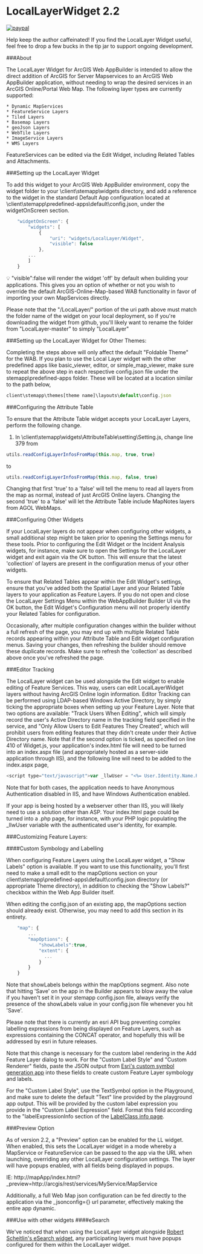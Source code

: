 LocalLayerWidget 2.2
==

[![paypal](https://img.shields.io/badge/Donate-PayPal-green.svg)](https://www.paypal.com/cgi-bin/webscr?cmd=_s-xclick&hosted_button_id=LLXK28GA2T3CG)

Help keep the author caffeinated!  If you find the LocalLayer Widget useful, feel free to drop a few bucks in the tip jar to support ongoing development.

###About

The LocalLayer Widget for ArcGIS Web AppBuilder is intended to allow the direct addition of ArcGIS for Server Mapservices to an ArcGIS Web AppBuilder application, without needing to wrap the desired services in an ArcGIS Online/Portal Web Map.  The following layer types are currently supported:

    * Dynamic MapServices
    * FeatureService Layers
    * Tiled Layers
    * Basemap Layers
    * geoJson Layers
    * WebTile Layers
    * ImageService Layers
    * WMS Layers

FeatureServices can be edited via the Edit Widget, including Related Tables and Attachments.

###Setting up the LocalLayer Widget

To add this widget to your ArcGIS Web AppBuilder environment, copy the widget folder to your \client\stemapp\widgets directory, and add a reference to the widget in the standard Default App configuration located at \client\stemapp\predefined-apps\default\config.json, under the widgetOnScreen section.

```javascript
    "widgetOnScreen": {
        "widgets": [
            {
                "uri": "widgets/LocalLayer/Widget",
                "visible": false
            },
        ...
        ]
    }
```

:bulb: "visible":false will render the widget 'off' by default when building your applications.  This gives you an option of whether or not you wish to override the default ArcGIS-Online-Map-based WAB functionality in favor of importing your own MapServices directly.

Please note that the "/LocalLayer/" portion of the uri path above must match the folder name of the widget on your local deployment, so if you're downloading the widget from github, you'll likely want to rename the folder from "LocalLayer-master" to simply "LocalLayer"

###Setting up the LocalLayer Widget for Other Themes:

Completing the steps above will only affect the default "Foldable Theme" for the WAB.  If you plan to use the Local Layer widget with the other predefined apps like basic_viewer, editor, or simple_map_viewer, make sure to repeat the above step in each respective config.json file under the stemapp\predefined-apps folder.  These will be located at a location similar to the path below,

```javascript
client\stemapp\themes[theme name]\layouts\default\config.json
```
###Configuring the Attribute Table

To ensure that the Attribute Table widget accepts your LocalLayer Layers, perform the following change.

1) In \client\stemapp\widgets\AttributeTable\setting\Setting.js, change line 379 from

```javascript
utils.readConfigLayerInfosFromMap(this.map, true, true)
```
to
```javascript
utils.readConfigLayerInfosFromMap(this.map, false, true)
```

Changing that first 'true' to a 'false' will tell the menu to read all layers from the map as normal, instead of just ArcGIS Online layers. Changing the second 'true' to a 'false' will let the Attribute Table include MapNotes layers from AGOL WebMaps.

###Configuring Other Widgets

If your LocalLayer layers do not appear when configuring other widgets, a small additional step might be taken prior to opening the Settings menu for these tools.  Prior to configuring the Edit Widget or the Incident Analysis widgets, for instance, make sure to open the Settings for the LocalLayer widget and exit again via the OK button.  This will ensure that the latest 'collection' of layers are present in the configuration menus of your other widgets.

To ensure that Related Tables appear within the Edit Widget's settings, ensure that you've added both the Spatial Layer and your Related Table layers to your application as Feature Layers.  If you do not open and close the LocalLayer Settings Menu within the WebAppBuilder Builder UI via the OK button, the Edit Widget's Configuration menu will not properly identify your Related Tables for configuration.

Occasionally, after multiple configuration changes within the builder without a full refresh of the page, you may end up with multiple Related Table records appearing within your Attribute Table and Edit widget configuration menus.  Saving your changes, then refreshing the builder should remove these duplicate records.  Make sure to refresh the 'collection' as described above once you've refreshed the page.

###Editor Tracking

The LocalLayer widget can be used alongside the Edit widget to enable editing of Feature Services.  This way, users can edit LocalLayerWidget layers without having ArcGIS Online login information.  Editor Tracking can be performed using LDAP-based Windows Active Directory, by simply ticking the appropriate boxes when setting up your Feature Layer.  Note that two options are available: "Track Users When Editing", which will simply record the user's Active Directory name in the tracking field specified in the service, and "Only Allow Users to Edit Features They Created", which will prohibit users from editing features that they didn't create under their Active Directory name.  Note that if the second option is ticked, as specified on line 410 of Widget.js, your application's index.html file will need to be turned into an index.aspx file (and appropriately hosted as a server-side application through IIS), and the following line will need to be added to the index.aspx page,

```javascript
<script type="text/javascript">var _llwUser = "<%= User.Identity.Name.Replace("\","\\") %>"</script>
```

Note that for both cases, the application needs to have Anonymous Authentication disabled in IIS, and have Windows Authentication enabled.

If your app is being hosted by a webserver other than IIS, you will likely need to use a solution other than ASP.  Your index.html page could be turned into a .php page, for instance, with your PHP logic populating the _llwUser variable with the authenticated user's identity, for example.

###Customizing Feature Layers:

####Custom Symbology and Labelling

When configuring Feature Layers using the LocalLayer widget, a "Show Labels" option is available.  If you want to use this functionality, you'll first need to make a small edit to the mapOptions section on your client\stemapp\predefined-apps\default\config.json directory (or appropriate Theme directory), in addition to checking the "Show Labels?" checkbox within the Web App Builder itself. 

When editing the config.json of an existing app, the mapOptions section should already exist.  Otherwise, you may need to add this section in its entirety.

```javascript
    "map": {
        ...
        "mapOptions": {
            "showLabels":true,
            "extent": {
              ...
            }
        }
    }
```

Note that showLabels belongs within the mapOptions segment.  Also note that hitting 'Save' on the app in the Builder appears to blow away the value if you haven't set it in your stemapp config.json file, always verify the presence of the showLabels value in your config.json file whenever you hit 'Save'.

Please note that there is currently an esri API bug preventing complex labelling expressions from being displayed on Feature Layers, such as expressions containing the CONCAT operator, and hopefully this will be addressed by esri in future releases.

Note that this change is necessary for the custom label rendering in the Add Feature Layer dialog to work. For the "Custom Label Style" and "Custom Renderer" fields, paste the JSON output from [Esri's custom symbol generation app](http://developers.arcgis.com/javascript/samples/playground/index.html) into these fields to create custom Feature Layer symbology and labels.

For the "Custom Label Style", use the TextSymbol option in the Playground, and make sure to delete the default "Text" line provided by the playground app output. This will be provided by the custom label expression you provide in the "Custom Label Expression" field. Format this field according to the "labelExpressionInfo section of the [LabelClass info page](https://developers.arcgis.com/javascript/jsapi/labelclass-amd.html#labelexpressioninfo).

###Preview Option

As of version 2.2, a "Preview" option can be enabled for the LL widget.  When enabled, this sets the LocalLayer widget in a mode whereby a MapService or FeatureService can be passed to the app via the URL when launching, overriding any other LocalLayer configuration settings.  The layer will have popups enabled, with all fields being displayed in popups.

IE: http://mapApp/index.html?_preview=http://arcgis/rest/services/MyService/MapService

Additionally, a full Web Map json configuration can be fed directly to the application via the _jsonconfig={} url parameter, effectively making the entire app dynamic.

###Use with other widgets
####eSearch

We've noticed that when using the LocalLayer widget alongside [Robert Scheitlin's eSearch widget](https://github.com/rscheitlin/eSearch), any participating layers must have popups configured for them within the LocalLayer widget.